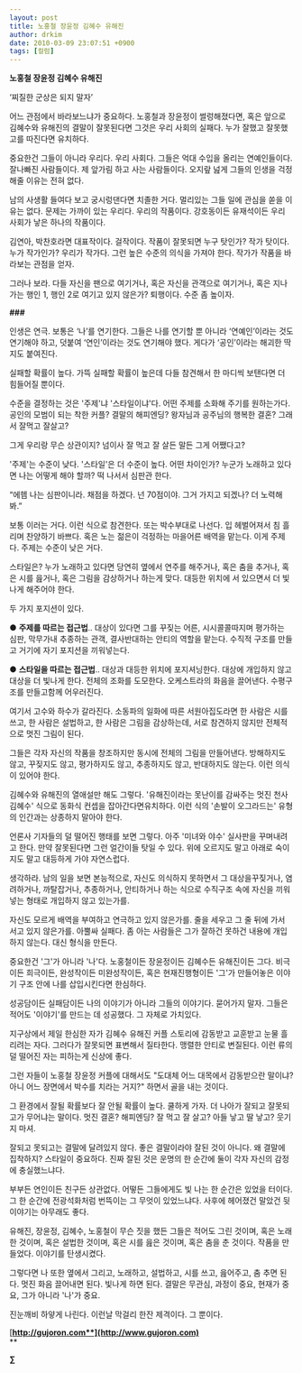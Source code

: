 ```yaml
---
layout: post
title: 노홍철 장윤정 김혜수 유해진
author: drkim
date: 2010-03-09 23:07:51 +0900
tags: [컬럼]
---
```

**노홍철 장윤정 김혜수 유해진**

‘찌질한 군상은 되지 말자’



어느 관점에서 바라보느냐가 중요하다. 노홍철과 장윤정이 썰렁해졌다면, 혹은 앞으로 김혜수와 유해진의 결말이 잘못된다면 그것은 우리 사회의 실패다. 누가 잘했고 잘못했고를 따진다면 유치하다. 



중요한건 그들이 아니라 우리다. 우리 사회다. 그들은 억대 수입을 올리는 연예인들이다. 잘나빠진 사람들이다. 제 앞가림 하고 사는 사람들이다. 오지랖 넖게 그들의 인생을 걱정해줄 이유는 전혀 없다. 



남의 사생활 들여다 보고 궁시렁댄다면 치졸한 거다. 멀리있는 그들 일에 관심을 쏟을 이유는 없다. 문제는 가까이 있는 우리다. 우리의 작품이다. 강호동이든 유재석이든 우리 사회가 낳은 하나의 작품이다. 



김연아, 박찬호라면 대표작이다. 걸작이다. 작품이 잘못되면 누구 탓인가? 작가 탓이다. 누가 작가인가? 우리가 작가다. 그런 높은 수준의 의식을 가져야 한다. 작가가 작품을 바라보는 관점을 얻자.



그러나 보라. 다들 자신을 팬으로 여기거나, 혹은 자신을 관객으로 여기거나, 혹은 지나가는 행인 1, 행인 2로 여기고 있지 않은가? 퇴행이다. 수준 좀 높이자.



**###**



인생은 연극. 보통은 ‘나’를 연기한다. 그들은 나를 연기할 뿐 아니라 ‘연예인’이라는 것도 연기해야 하고, 덧붙여 ‘연인’이라는 것도 연기해야 했다. 게다가 ‘공인’이라는 해괴한 딱지도 붙여진다.



실패할 확률이 높다. 가뜩 실패할 확률이 높은데 다들 참견해서 한 마디씩 보탠다면 더 힘들어질 뿐이다. 



수준을 결정하는 것은 '주제'냐 '스타일이냐'다. 어떤 주제를 소화해 주기를 원하는가다. 공인의 모범이 되는 착한 커플? 결말의 해피엔딩? 왕자님과 공주님의 행복한 결혼? 그래서 잘먹고 잘살고? 



그게 우리랑 무슨 상관이지? 넘이사 잘 먹고 잘 살든 말든 그게 어쨌다고? 



'주제'는 수준이 낮다. '스타일'은 더 수준이 높다. 어떤 차이인가? 누군가 노래하고 있다면 나는 어떻게 해야 할까? 떡 나서서 심판관 한다.   
  
  
“에헴 나는 심판이니라. 채점을 하겠다. 넌 70점이야. 그거 가지고 되겠나? 더 노력해봐.”



보통 이러는 거다. 이런 식으로 참견한다. 또는 박수부대로 나선다. 입 헤벌어져서 침 흘리며 찬양하기 바쁘다. 혹은 노는 젊은이 걱정하는 마을어른 배역을 맡는다. 이게 주제다. 주제는 수준이 낮은 거다.



스타일은? 누가 노래하고 있다면 당연히 옆에서 연주를 해주거나, 혹은 춤을 추거나, 혹은 시를 읊거나, 혹은 그림을 감상하거나 하는게 맞다. 대등한 위치에 서 있으면서 더 빛나게 해주어야 한다.



두 가지 포지션이 있다.



● **주제를 따르는 접근법**.. 대상이 있다면 그를 꾸짖는 어른, 시시콜콜따지며 평가하는 심판, 막무가내 추종하는 관객, 결사반대하는 안티의 역할을 맡는다. 수직적 구조를 만들고 거기에 자기 포지션을 끼워넣는다.



● **스타일을 따르는 접근법**.. 대상과 대등한 위치에 포지셔닝한다. 대상에 개입하지 않고 대상을 더 빛나게 한다. 전체의 조화를 도모한다. 오케스트라의 화음을 끌어낸다. 수평구조를 만들고함께 어우러진다. 



여기서 고수와 하수가 갈라진다. 소동파의 일화에 따른 서원아집도라면 한 사람은 시를 쓰고, 한 사람은 설법하고, 한 사람은 그림을 감상하는데, 서로 참견하지 않지만 전체적으로 멋진 그림이 된다.



그들은 각자 자신의 작품을 창조하지만 동시에 전체의 그림을 만들어낸다. 방해하지도 않고, 꾸짖지도 않고, 평가하지도 않고, 추종하지도 않고, 반대하지도 않는다. 이런 의식이 있어야 한다.



김혜수와 유해진의 열애설만 해도 그렇다. '유해진이라는 못난이를 감싸주는 멋진 천사 김혜수' 식으로 동화식 컨셉을 잡아간다면유치하다. 이런 식의 '손발이 오그라드는' 유형의 인간과는 상종하지 말아야 한다.



언론사 기자들의 덜 떨어진 행태를 보면 그렇다. 아주 '미녀와 야수' 실사판을 꾸며내려고 한다. 만약 잘못된다면 그런 얼간이들 탓일 수 있다. 위에 오르지도 말고 아래로 숙이지도 말고 대등하게 가야 자연스럽다.



생각하라. 남의 일을 보면 본능적으로, 자신도 의식하지 못하면서 그 대상을꾸짖거나, 염려하거나, 까탈잡거나, 추종하거나, 안티하거나 하는 식으로 수직구조 속에 자신을 끼워넣는 형태로 개입하지 않고 있는가를.   
  
자신도 모르게 배역을 부여하고 연극하고 있지 않은가를. 줄을 세우고 그 줄 뒤에 가서 서고 있지 않은가를. 아뿔싸 실패다. 좀 아는 사람들은 그가 잘하건 못하건 내용에 개입하지 않는다. 대신 형식을 만든다.  
  
중요한건 '그'가 아니라 '나'다. 노홍철이든 장윤정이든 김혜수든 유해진이든 그다. 비극이든 희극이든, 완성작이든 미완성작이든, 혹은 현재진행형이든 '그'가 만들어놓은 이야기 구조 안에 나를 삽입시킨다면 한심하다.   
  
성공담이든 실패담이든 나의 이야기가 아니라 그들의 이야기다. 묻어가지 말자. 그들은 적어도 '이야기'를 만드는 데 성공했다. 그 자체로 가치있다.  
  
지구상에서 제일 한심한 자가 김혜수 유해진 커플 스토리에 감동받고 교훈받고 눈물 흘리려는 자다. 그러다가 잘못되면 표변해서 질타한다. 맹렬한 안티로 변질된다. 이런 류의 덜 떨어진 자는 피하는게 신상에 좋다.   
  
그런 자들이 노홍철 장윤정 커플에 대해서도 "도대체 어느 대목에서 감동받으란 말이냐? 아니 어느 장면에서 박수를 치라는 거지?" 하면서 골을 내는 것이다. 



그 환경에서 잘될 확률보다 잘 안될 확률이 높다. 쿨하게 가자. 더 나아가 잘되고 잘못되고가 무어냐는 말이다. 멋진 결혼? 해피엔딩? 잘 먹고 잘 살고? 아들 낳고 딸 낳고? 웃기지 마셔.   
  
잘되고 못되고는 결말에 달려있지 않다. 좋은 결말이라야 잘된 것이 아니다. 왜 결말에 집착하지? 스타일이 중요하다. 진짜 잘된 것은 운명의 한 순간에 둘이 각자 자신의 감정에 충실했느냐다.   
  
부부든 연인이든 친구든 상관없다. 어떻든 그들에게도 빛 나는 한 순간은 있었을 터이다. 그 한 순간에 전광석화처럼 번뜩이는 그 무엇이 있었느냐다. 사후에 헤어졌건 말았건 뒷이야기는 아무래도 좋다. 



유해진, 장윤정, 김혜수, 노홍철이 무슨 짓을 했든 그들은 적어도 그린 것이며, 혹은 노래한 것이며, 혹은 설법한 것이며, 혹은 시를 읊은 것이며, 혹은 춤을 춘 것이다. 작품을 만들었다. 이야기를 탄생시켰다.  
  
그렇다면 나 또한 옆에서 그리고, 노래하고, 설법하고, 시를 쓰고, 읊어주고, 춤 추면 된다. 멋진 화음 끌어내면 된다. 빛나게 하면 된다. 결말은 무관심, 과정이 중요, 현재가 중요, 그가 아니라 '나'가 중요.  


  
진눈깨비 하얗게 나린다. 이런날 막걸리 한잔 제격이다. 그 뿐이다. 





[**http://gujoron.com**](http://www.gujoron.com)**  
** 

**∑**
